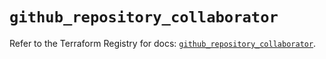 # `github_repository_collaborator`

Refer to the Terraform Registry for docs: [`github_repository_collaborator`](https://registry.terraform.io/providers/integrations/github/5.45.0/docs/resources/repository_collaborator).
